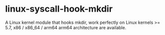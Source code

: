 # linux-syscall-hook-mkdir
A Linux kernel module that hooks mkdir, work perfectly on Linux kernels >= 5.7, x86 / x86_64 / arm64 arm64 architecture are available.
